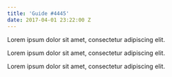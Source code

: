 ```yaml
---
title: 'Guide #4445'
date: 2017-04-01 23:22:00 Z
---
```


Lorem ipsum dolor sit amet, consectetur adipiscing elit.

Lorem ipsum dolor sit amet, consectetur adipiscing elit.

Lorem ipsum dolor sit amet, consectetur adipiscing elit.